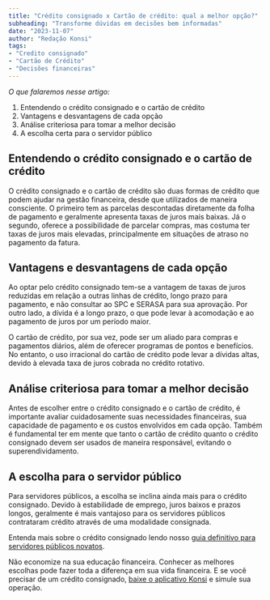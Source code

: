 ```yaml
---
title: "Crédito consignado x Cartão de crédito: qual a melhor opção?"
subheading: "Transforme dúvidas em decisões bem informadas"
date: "2023-11-07"
author: "Redação Konsi"
tags:
- "Credito consignado"
- "Cartão de Crédito"
- "Decisões financeiras"
---
```


_O que falaremos nesse artigo:_
1. Entendendo o crédito consignado e o cartão de crédito
2. Vantagens e desvantagens de cada opção
3. Análise criteriosa para tomar a melhor decisão
4. A escolha certa para o servidor público 

## Entendendo o crédito consignado e o cartão de crédito

O crédito consignado e o cartão de crédito são duas formas de crédito que podem ajudar na gestão financeira, desde que utilizados de maneira consciente. O primeiro tem as parcelas descontadas diretamente da folha de pagamento e geralmente apresenta taxas de juros mais baixas. Já o segundo, oferece a possibilidade de parcelar compras, mas costuma ter taxas de juros mais elevadas, principalmente em situações de atraso no pagamento da fatura.

## Vantagens e desvantagens de cada opção

Ao optar pelo crédito consignado tem-se a vantagem de taxas de juros reduzidas em relação a outras linhas de crédito, longo prazo para pagamento, e não consultar ao SPC e SERASA para sua aprovação. Por outro lado, a dívida é a longo prazo, o que pode levar à acomodação e ao pagamento de juros por um período maior.

O cartão de crédito, por sua vez, pode ser um aliado para compras e pagamentos diários, além de oferecer programas de pontos e benefícios. No entanto, o uso irracional do cartão de crédito pode levar a dívidas altas, devido à elevada taxa de juros cobrada no crédito rotativo.

## Análise criteriosa para tomar a melhor decisão

Antes de escolher entre o crédito consignado e o cartão de crédito, é importante avaliar cuidadosamente suas necessidades financeiras, sua capacidade de pagamento e os custos envolvidos em cada opção. Também é fundamental ter em mente que tanto o cartão de crédito quanto o crédito consignado devem ser usados ​​de maneira responsável, evitando o superendividamento.

## A escolha para o servidor público 

Para servidores públicos, a escolha se inclina ainda mais para o crédito consignado. Devido à estabilidade de emprego, juros baixos e prazos longos, geralmente é mais vantajoso para os servidores públicos contrataram crédito através de uma modalidade consignada. 

Entenda mais sobre o crédito consignado lendo nosso [guia definitivo para servidores públicos novatos](https://konsi.com.br/postagens/o-guia-definitivo-sobre-crdito-consignado-para-servidor-pblico-novato). 

Não economize na sua educação financeira. Conhecer as melhores escolhas pode fazer toda a diferença em sua vida financeira. E se você precisar de um crédito consignado, [baixe o aplicativo Konsi](https://konsi.com.br/download) e simule sua operação.